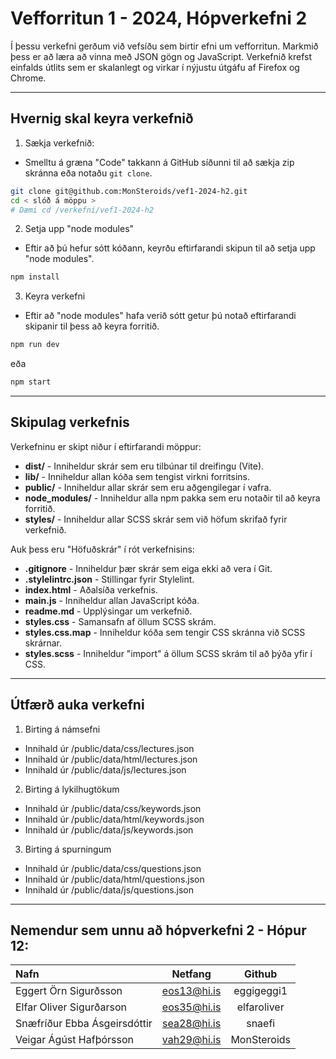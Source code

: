 # Vefforritun 1 - 2024, Hópverkefni 2

Í þessu verkefni gerðum við vefsíðu sem birtir efni um vefforritun.
Markmið þess er að læra að vinna með JSON gögn og JavaScript.
Verkefnið krefst einfalds útlits sem er skalanlegt og virkar í nýjustu
útgáfu af Firefox og Chrome.

---

## Hvernig skal keyra verkefnið

1. Sækja verkefnið:
 - Smelltu á græna "Code" takkann á GitHub síðunni til að sækja zip skránna eða
 notaðu `git clone`.

```bash
git clone git@github.com:MonSteroids/vef1-2024-h2.git
cd < slóð á möppu >
# Dæmi cd /verkefni/vef1-2024-h2
```

2. Setja upp "node modules"
 - Eftir að þú hefur sótt kóðann, keyrðu eftirfarandi skipun til að setja upp "node modules".
    
```bash
npm install
```

3. Keyra verkefni
 - Eftir að "node modules" hafa verið sótt getur þú notað eftirfarandi skipanir til þess
 að keyra forritið.

```bash
npm run dev
```
eða
```bash
npm start
```

---

## Skipulag verkefnis
Verkefninu er skipt niður í eftirfarandi möppur:

- **dist/** - Inniheldur skrár sem eru tilbúnar til dreifingu (Vite).
- **lib/** - Inniheldur allan kóða sem tengist virkni forritsins.
- **public/** - Inniheldur allar skrár sem eru aðgengilegar í vafra.
- **node_modules/** - Inniheldur alla npm pakka sem eru notaðir til að keyra forritið.
- **styles/** - Inniheldur allar SCSS skrár sem við höfum skrifað fyrir verkefnið.

Auk þess eru "Höfuðskrár" í rót verkefnisins:
- **.gitignore** - Inniheldur þær skrár sem eiga ekki að vera í Git.
- **.stylelintrc.json** - Stillingar fyrir Stylelint.
- **index.html** - Aðalsíða verkefnis.
- **main.js** - Inniheldur allan JavaScript kóða.
- **readme.md** - Upplýsingar um verkefnið.
- **styles.css** - Samansafn af öllum SCSS skrám.
- **styles.css.map** - Inniheldur kóða sem tengir CSS skránna við SCSS skrárnar.
- **styles.scss** - Inniheldur "import" á öllum SCSS skrám til að þýða yfir í CSS.

---

## Útfærð auka verkefni
1. Birting á námsefni
  - Innihald úr /public/data/css/lectures.json
  - Innihald úr /public/data/html/lectures.json
  - Innihald úr /public/data/js/lectures.json

2. Birting á lykilhugtökum
  - Innihald úr /public/data/css/keywords.json
  - Innihald úr /public/data/html/keywords.json
  - Innihald úr /public/data/js/keywords.json

3. Birting á spurningum
  - Innihald úr /public/data/css/questions.json
  - Innihald úr /public/data/html/questions.json
  - Innihald úr /public/data/js/questions.json

---

## Nemendur sem unnu að hópverkefni 2 - Hópur 12:

|  Nafn                        | Netfang         | Github       |
| :--------------------------- | :-------------: | :----------: |
| Eggert Örn Sigurðsson        | eos13@hi.is     | eggigeggi1   |
| Elfar Oliver Sigurðarson     | eos35@hi.is     | elfaroliver  |
| Snæfríður Ebba Ásgeirsdóttir | sea28@hi.is     | snaefi       |
| Veigar Ágúst Hafþórsson      | vah29@hi.is     | MonSteroids  |
